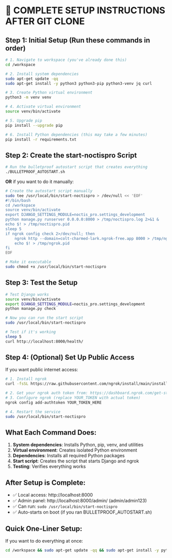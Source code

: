 # 🚀 COMPLETE SETUP INSTRUCTIONS AFTER GIT CLONE

## Step 1: Initial Setup (Run these commands in order)

```bash
# 1. Navigate to workspace (you've already done this)
cd /workspace

# 2. Install system dependencies
sudo apt-get update -qq
sudo apt-get install -y python3 python3-pip python3-venv jq curl

# 3. Create Python virtual environment
python3 -m venv venv

# 4. Activate virtual environment
source venv/bin/activate

# 5. Upgrade pip
pip install --upgrade pip

# 6. Install Python dependencies (this may take a few minutes)
pip install -r requirements.txt
```

## Step 2: Create the start-noctispro Script

```bash
# Run the bulletproof autostart script that creates everything
./BULLETPROOF_AUTOSTART.sh
```

**OR** if you want to do it manually:

```bash
# Create the autostart script manually
sudo tee /usr/local/bin/start-noctispro > /dev/null << 'EOF'
#!/bin/bash
cd /workspace
source venv/bin/activate
export DJANGO_SETTINGS_MODULE=noctis_pro.settings_development
python manage.py runserver 0.0.0.0:8000 > /tmp/noctispro.log 2>&1 &
echo $! > /tmp/noctispro.pid
sleep 5
if ngrok config check 2>/dev/null; then
    ngrok http --domain=colt-charmed-lark.ngrok-free.app 8000 > /tmp/ngrok.log 2>&1 &
    echo $! > /tmp/ngrok.pid
fi
EOF

# Make it executable
sudo chmod +x /usr/local/bin/start-noctispro
```

## Step 3: Test the Setup

```bash
# Test Django works
source venv/bin/activate
export DJANGO_SETTINGS_MODULE=noctis_pro.settings_development
python manage.py check

# Now you can run the start script
sudo /usr/local/bin/start-noctispro

# Test if it's working
sleep 5
curl http://localhost:8000/health/
```

## Step 4: (Optional) Set Up Public Access

If you want public internet access:

```bash
# 1. Install ngrok
curl -fsSL https://raw.githubusercontent.com/ngrok/install/main/install.sh | sudo bash

# 2. Get your ngrok auth token from: https://dashboard.ngrok.com/get-started/your-authtoken
# 3. Configure ngrok (replace YOUR_TOKEN with actual token)
ngrok config add-authtoken YOUR_TOKEN_HERE

# 4. Restart the service
sudo /usr/local/bin/start-noctispro
```

## What Each Command Does:

1. **System dependencies**: Installs Python, pip, venv, and utilities
2. **Virtual environment**: Creates isolated Python environment
3. **Dependencies**: Installs all required Python packages
4. **Start script**: Creates the script that starts Django and ngrok
5. **Testing**: Verifies everything works

## After Setup is Complete:

- ✅ Local access: http://localhost:8000
- ✅ Admin panel: http://localhost:8000/admin/ (admin/admin123)
- ✅ Can run: `sudo /usr/local/bin/start-noctispro`
- ✅ Auto-starts on boot (if you ran BULLETPROOF_AUTOSTART.sh)

## Quick One-Liner Setup:

If you want to do everything at once:

```bash
cd /workspace && sudo apt-get update -qq && sudo apt-get install -y python3 python3-pip python3-venv jq curl && python3 -m venv venv && source venv/bin/activate && pip install --upgrade pip && pip install -r requirements.txt && ./BULLETPROOF_AUTOSTART.sh
```